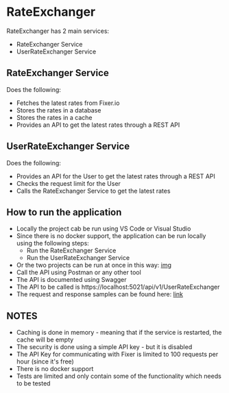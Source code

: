 # RateExchanger

RateExchanger has 2 main services:
* RateExchanger Service
* UserRateExchanger Service

## RateExchanger Service
Does the following:
* Fetches the latest rates from Fixer.io
* Stores the rates in a database
* Stores the rates in a cache
* Provides an API to get the latest rates through a REST API

## UserRateExchanger Service
Does the following:
* Provides an API for the User to get the latest rates through a REST API
* Checks the request limit for the User
* Calls the RateExchanger Service to get the latest rates

## How to run the application
* Locally the project cab be run using VS Code or Visual Studio
* Since there is no docker support, the application can be run locally using the following steps:
    * Run the RateExchanger Service
    * Run the UserRateExchanger Service
* Or the two projects can be run at once in this way: [img](docs/multiple-projects.png)
* Call the API using Postman or any other tool
* The API is documented using Swagger
* The API to be called is https://localhost:5021/api/v1/UserRateExchanger
* The request and response samples can be found here: [link](docs/requests-and-responses)

## NOTES
* Caching is done in memory - meaning that if the service is restarted, the cache will be empty
* The security is done using a simple API key - but it is disabled
* The API Key for communicating with Fixer is limited to 100 requests per hour (since it's free)
* There is no docker support
* Tests are limited and only contain some of the functionality which needs to be tested